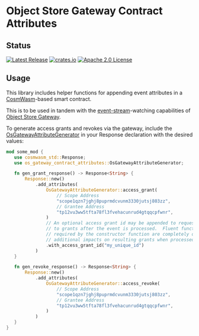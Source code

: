 # Object Store Gateway Contract Attributes

## Status
[![Latest Release][release-badge]][release-latest]
[![crates.io][crates-badge]][crates-release]
[![Apache 2.0 License][license-badge]][license-url]

[license-badge]: https://img.shields.io/github/license/FigureTechnologies/os-gateway-contract-attributes.svg
[license-url]: https://github.com/FigureTechnologies/os-gateway-contract-attributes/blob/main/LICENSE
[crates-badge]: https://img.shields.io/crates/v/os-gateway-contract-attributes.svg
[crates-release]: https://https://crates.io/crates/os-gateway-contract-attributes
[release-badge]: https://img.shields.io/github/tag/FigureTechnologies/os-gateway-contract-attributes.svg
[release-latest]: https://github.com/FigureTechnologies/os-gateway-contract-attributes/releases/latest

## Usage

This library includes helper functions for appending event attributes in a [CosmWasm](https://github.com/CosmWasm/cosmwasm)-based
smart contract.

This is to be used in tandem with the [event-stream](https://github.com/FigureTechnologies/event-stream)-watching
capabilities of [Object Store Gateway](https://github.com/FigureTechnologies/object-store-gateway).

To generate access grants and revokes via the gateway, include the [OsGatewayAttributeGenerator](src/attribute_generator.rs)
in your Response declaration with the desired values:

```rust
mod some_mod {
   use cosmwasm_std::Response;
   use os_gateway_contract_attributes::OsGatewayAttributeGenerator;

   fn gen_grant_response() -> Response<String> {
       Response::new()
           .add_attributes(
               OsGatewayAttributeGenerator::access_grant(
                   // Scope Address
                   "scope1qzn7jghj8puprmdcvunm3330jutsj803zz",
                   // Grantee Address
                   "tp12vu3ww5tfta78fl3fvehacunrud4gtqqcpfwnr",
               )
               // An optional access grant id may be appended to requests to enable referral
               // to grants after the event is processed.  Fluent functions that are not
               // required by the constructor function are completely optional and only have
               // additional impacts on resulting grants when processed by Object Store Gateway.
               .with_access_grant_id("my_unique_id")
           )
   }

   fn gen_revoke_response() -> Response<String> {
       Response::new()
           .add_attributes(
               OsGatewayAttributeGenerator::access_revoke(
                   // Scope Address
                   "scope1qzn7jghj8puprmdcvunm3330jutsj803zz",
                   // Grantee Address
                   "tp12vu3ww5tfta78fl3fvehacunrud4gtqqcpfwnr",
               )
           )
   }
}
```

